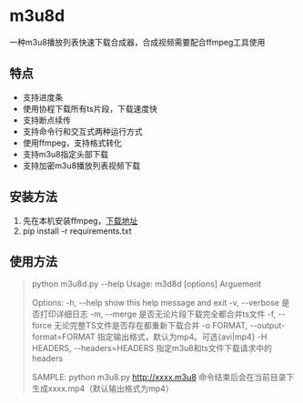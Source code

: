 # m3u8d
一种m3u8播放列表快速下载合成器，合成视频需要配合ffmpeg工具使用

## 特点
* 支持进度条
* 使用协程下载所有ts片段，下载速度快
* 支持断点续传
* 支持命令行和交互式两种运行方式
* 使用ffmpeg，支持格式转化
* 支持m3u8指定头部下载
* 支持加密m3u8播放列表视频下载


## 安装方法
1. 先在本机安装ffmpeg，[下载地址](http://ffmpeg.org)
2. pip install -r requirements.txt


## 使用方法
>python m3u8d.py --help
>Usage: m3d8d [options] Arguement
>
>Options:
>  -h, --help            show this help message and exit
>  -v, --verbose         是否打印详细日志
>  -m, --merge           是否无论片段下载完全都合并ts文件
>  -f, --force           无论完整TS文件是否存在都重新下载合并
>  -o FORMAT, --output-format=FORMAT
>                        指定输出格式，默认为mp4。可选{avi|mp4}
>  -H HEADERS, --headers=HEADERS
>                       指定m3u8和ts文件下载请求中的headers
>
> SAMPLE:
> python m3u8.py http://xxxx.m3u8
> 命令结束后会在当前目录下生成xxxx.mp4（默认输出格式为mp4）
